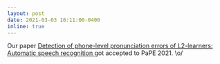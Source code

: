 ```yaml
---
layout: post
date: 2021-03-03 16:11:00-0400
inline: true
---
```


Our paper <a href=https://pape2021.upf.edu/>Detection of phone-level pronunciation errors of L2-learners: Automatic speech recognition
</a> got accepted to PaPE 2021. \o/

